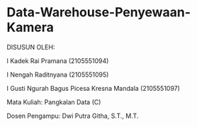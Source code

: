 # Data-Warehouse-Penyewaan-Kamera

DISUSUN OLEH:

I Kadek Rai Pramana 	                      (2105551094)

I Nengah Raditnyana 	                      (2105551095)

I Gusti Ngurah Bagus Picesa Kresna Mandala	(2105551097)

Mata Kuliah: Pangkalan Data (C)
 
Dosen Pengampu: Dwi Putra Githa, S.T., M.T.
